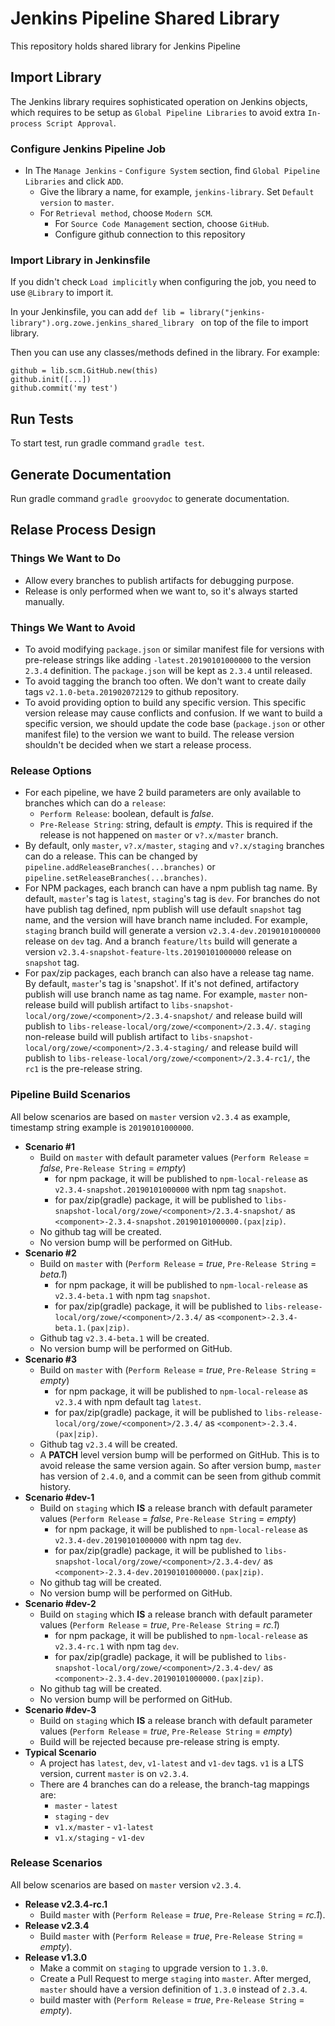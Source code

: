 # Jenkins Pipeline Shared Library

This repository holds shared library for Jenkins Pipeline

## Import Library

The Jenkins library requires sophisticated operation on Jenkins objects, which requires to be setup as `Global Pipeline Libraries` to avoid extra `In-process Script Approval`.

### Configure Jenkins Pipeline Job

- In The `Manage Jenkins` - `Configure System` section, find `Global Pipeline Libraries` and click `ADD`.
  - Give the library a name, for example, `jenkins-library`. Set `Default version` to `master`.
  - For `Retrieval method`, choose `Modern SCM`.
    - For `Source Code Management` section, choose `GitHub`.
    - Configure github connection to this repository

### Import Library in Jenkinsfile

If you didn't check `Load implicitly` when configuring the job, you need to use `@Library` to import it.

In your Jenkinsfile, you can add `def lib = library("jenkins-library").org.zowe.jenkins_shared_library
` on top of the file to import library.

Then you can use any classes/methods defined in the library. For example:

```
github = lib.scm.GitHub.new(this)
github.init([...])
github.commit('my test')
```

## Run Tests

To start test, run gradle command `gradle test`.

## Generate Documentation

Run gradle command `gradle groovydoc` to generate documentation.

## Relase Process Design

### Things We Want to Do

- Allow every branches to publish artifacts for debugging purpose.
- Release is only performed when we want to, so it's always started manually.

### Things We Want to Avoid

- To avoid modifying `package.json` or similar manifest file for versions with pre-release strings like adding `-latest.20190101000000` to the version `2.3.4` definition. The `package.json` will be kept as `2.3.4` until released.
- To avoid tagging the branch too often. We don't want to create daily tags `v2.1.0-beta.201902072129` to github repository.
- To avoid providing option to build any specific version. This specific version release may cause conflicts and confusion. If we want to build a specific version, we should update the code base (`package.json` or other manifest file) to the version we want to build. The release version shouldn't be decided when we start a release process.

### Release Options

- For each pipeline, we have 2 build parameters are only available to branches which can do a `release`:
  - `Perform Release`: boolean, default is _false_.
  - `Pre-Release String`: string, default is _empty_. This is required if the release is not happened on `master` or `v?.x/master` branch.
- By default, only `master`, `v?.x/master`, `staging` and `v?.x/staging` branches can do a release. This can be changed by `pipeline.addReleaseBranches(...branches)` or `pipeline.setReleaseBranches(...branches)`.
- For NPM packages, each branch can have a npm publish tag name. By default, `master`'s tag is `latest`, `staging`'s tag is `dev`. For branches do not have publish tag defined, npm publish will use default `snapshot` tag name, and the version will have branch name included. For example, `staging` branch build will generate a version `v2.3.4-dev.20190101000000` release on `dev` tag. And a branch `feature/lts` build will generate a version `v2.3.4-snapshot-feature-lts.20190101000000` release on `snapshot` tag.
- For pax/zip packages, each branch can also have a release tag name. By default, `master`'s tag is 'snapshot'. If it's not defined, artifactory publish will use branch name as tag name. For example, `master` non-release build will publish artifact to `libs-snapshot-local/org/zowe/<component>/2.3.4-snapshot/` and release build will publish to `libs-release-local/org/zowe/<component>/2.3.4/`. `staging` non-release build will publish artifact to `libs-snapshot-local/org/zowe/<component>/2.3.4-staging/` and release build will publish to `libs-release-local/org/zowe/<component>/2.3.4-rc1/`, the `rc1` is the pre-release string.

### Pipeline Build Scenarios

All below scenarios are based on `master` version `v2.3.4` as example, timestamp string example is `20190101000000`.

- **Scenario #1**
  - Build on `master` with default parameter values (`Perform Release` = _false_, `Pre-Release String` = _empty_)
    - for npm package, it will be published to `npm-local-release` as `v2.3.4-snapshot.20190101000000` with npm tag `snapshot`.
    - for pax/zip(gradle) package, it will be published to `libs-snapshot-local/org/zowe/<component>/2.3.4-snapshot/` as `<component>-2.3.4-snapshot.20190101000000.(pax|zip)`.
  - No github tag will be created.
  - No version bump will be performed on GitHub.
- **Scenario #2**
  - Build on `master` with (`Perform Release` = _true_, `Pre-Release String` = _beta.1_)
    - for npm package, it will be published to `npm-local-release` as `v2.3.4-beta.1` with npm tag `snapshot`.
    - for pax/zip(gradle) package, it will be published to `libs-release-local/org/zowe/<component>/2.3.4/` as `<component>-2.3.4-beta.1.(pax|zip)`.
  - Github tag `v2.3.4-beta.1` will be created.
  - No version bump will be performed on GitHub.
- **Scenario #3**
  - Build on `master` with (`Perform Release` = _true_, `Pre-Release String` = _empty_)
    - for npm package, it will be published to `npm-local-release` as `v2.3.4` with npm default tag `latest`.
    - for pax/zip(gradle) package, it will be published to `libs-release-local/org/zowe/<component>/2.3.4/` as `<component>-2.3.4.(pax|zip)`.
  - Github tag `v2.3.4` will be created.
  - A **PATCH** level version bump will be performed on GitHub. This is to avoid release the same version again. So after version bump, `master` has version of `2.4.0`, and a commit can be seen from github commit history.
- **Scenario #dev-1**
  - Build on `staging` which **IS** a release branch with default parameter values (`Perform Release` = _false_, `Pre-Release String` = _empty_)
    - for npm package, it will be published to `npm-local-release` as `v2.3.4-dev.20190101000000` with npm tag `dev`.
    - for pax/zip(gradle) package, it will be published to `libs-snapshot-local/org/zowe/<component>/2.3.4-dev/` as `<component>-2.3.4-dev.20190101000000.(pax|zip)`.
  - No github tag will be created.
  - No version bump will be performed on GitHub.
- **Scenario #dev-2**
  - Build on `staging` which **IS** a release branch with default parameter values (`Perform Release` = _true_, `Pre-Release String` = _rc.1_)
    - for npm package, it will be published to `npm-local-release` as `v2.3.4-rc.1` with npm tag `dev`.
    - for pax/zip(gradle) package, it will be published to `libs-snapshot-local/org/zowe/<component>/2.3.4-dev/` as `<component>-2.3.4-dev.20190101000000.(pax|zip)`.
  - No github tag will be created.
  - No version bump will be performed on GitHub.
- **Scenario #dev-3**
  - Build on `staging` which **IS** a release branch with default parameter values (`Perform Release` = _true_, `Pre-Release String` = _empty_)
  - Build will be rejected because pre-release string is empty.
- **Typical Scenario**
  - A project has `latest`, `dev`, `v1-latest` and `v1-dev` tags. `v1` is a LTS version, current `master` is on `v2.3.4`.
  - There are 4 branches can do a release, the branch-tag mappings are:
    - `master` - `latest`
    - `staging` - `dev`
    - `v1.x/master` - `v1-latest`
    - `v1.x/staging` - `v1-dev`

### Release Scenarios

All below scenarios are based on `master` version `v2.3.4`.

- **Release v2.3.4-rc.1**
  - Build `master` with (`Perform Release` = _true_, `Pre-Release String` = _rc.1_).
- **Release v2.3.4**
  - Build `master` with (`Perform Release` = _true_, `Pre-Release String` = _empty_).
- **Release v1.3.0**
  - Make a commit on `staging` to upgrade version to `1.3.0`.
  - Create a Pull Request to merge `staging` into `master`. After merged, `master` should have a version definition of `1.3.0` instead of `2.3.4`.
  - build master with (`Perform Release` = _true_, `Pre-Release String` = _empty_).
